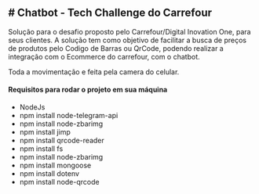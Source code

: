 
## # Chatbot - Tech Challenge do Carrefour
Solução para o desafio proposto pelo Carrefour/Digital Inovation One, para seus clientes. A solução tem como objetivo de facilitar a busca de preços de produtos pelo Codigo de Barras ou QrCode, podendo realizar a integração com o Ecommerce do carrefour, com o chatbot.

Toda a movimentação e feita pela camera do celular.

#### Requisitos para rodar o projeto em sua máquina
*	NodeJs
* npm install  node-telegram-api
* npm install  node-zbarimg
* npm install  jimp
* npm install qrcode-reader
* npm install fs
* npm install node-zbarimg
* npm install mongoose
* npm install dotenv
* npm install node-qrcode

